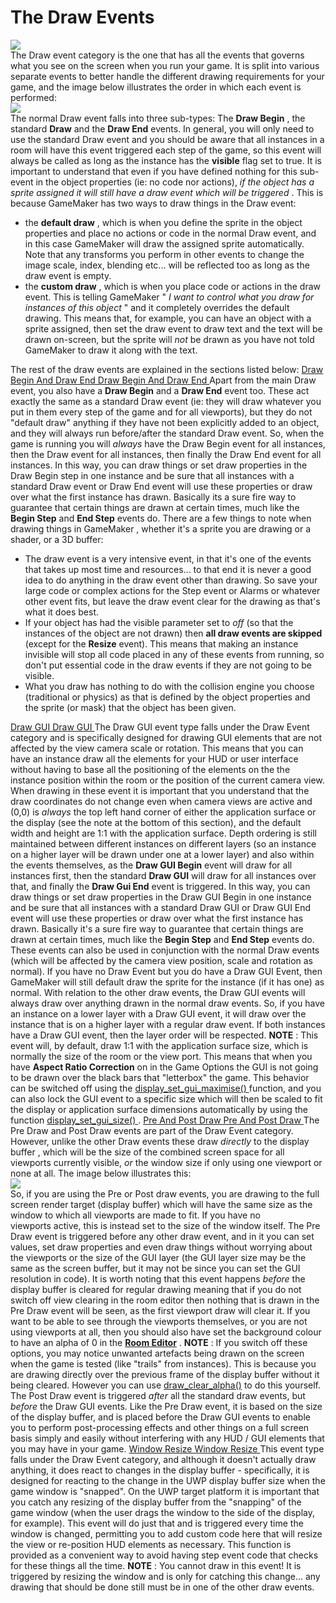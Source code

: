 # The Draw Events

  
![](https://gms.magecorn.com/Manual/assets/Images/Asset_Editors/Editor_Objects_Draw.png)  
The Draw event category is the one that has all the events that governs
what you see on the screen when you run your game. It is split into
various separate events to better handle the different drawing
requirements for your game, and the image below illustrates the order in
which each event is performed:  
![](https://gms.magecorn.com/Manual/assets/Images/Asset_Editors/Editor_Events_DrawOrder.png)  
The normal Draw event falls into three sub-types: The **Draw Begin** ,
the standard **Draw** and the **Draw End** events. In general, you will
only need to use the standard Draw event and you should be aware that
all instances in a room will have this event triggered each step of the
game, so this event will always be called as long as the instance has
the **visible** flag set to true. It is important to understand that
even if you have defined nothing for this sub-event in the object
properties (ie: no code nor actions), *if the object has a sprite
assigned it will still have a draw event which will be triggered* . This
is because GameMaker has two ways to draw things in the Draw event:

-   the **default draw** , which is when you define the sprite in the
    object properties and place no actions or code in the normal Draw
    event, and in this case GameMaker will draw the assigned sprite
    automatically. Note that any transforms you perform in other events
    to change the image scale, index, blending etc... will be reflected
    too as long as the draw event is empty.
-   the **custom draw** , which is when you place code or actions in the
    draw event. This is telling GameMaker " *I want to control what you
    draw for instances of this object* " and it completely overrides the
    default drawing. This means that, for example, you can have an
    object with a sprite assigned, then set the draw event to draw text
    and the text will be drawn on-screen, but the sprite will *not* be
    drawn as you have not told GameMaker to draw it along with the text.

The rest of the draw events are explained in the sections listed below:
[ Draw Begin And Draw End Draw Begin And Draw End ](#) Apart from the
main Draw event, you also have a **Draw Begin** and a **Draw End** event
too. These act exactly the same as a standard Draw event (ie: they will
draw whatever you put in them every step of the game and for all
viewports), but they do not "default draw" anything if they have not
been explicitly added to an object, and they will always run
before/after the standard Draw event. So, when the game is running you
will *always* have the Draw Begin event for all instances, then the Draw
event for all instances, then finally the Draw End event for all
instances. In this way, you can draw things or set draw properties in
the Draw Begin step in one instance and be sure that all instances with
a standard Draw event or Draw End event will use these properties or
draw over what the first instance has drawn. Basically its a sure fire
way to guarantee that certain things are drawn at certain times, much
like the **Begin Step** and **End Step** events do. There are a few
things to note when drawing things in GameMaker , whether it's a sprite
you are drawing or a shader, or a 3D buffer:

-   The draw event is a very intensive event, in that it's one of the
    events that takes up most time and resources... to that end it is
    never a good idea to do anything in the draw event other than
    drawing. So save your large code or complex actions for the Step
    event or Alarms or whatever other event fits, but leave the draw
    event clear for the drawing as that's what it does best.
-   If your object has had the visible parameter set to *off* (so that
    the instances of the object are not drawn) then **all draw events
    are skipped** (except for the **Resize** event). This means that
    making an instance invisible will stop all code placed in any of
    these events from running, so don't put essential code in the draw
    events if they are not going to be visible.
-   What you draw has nothing to do with the collision engine you choose
    (traditional or physics) as that is defined by the object properties
    and the sprite (or mask) that the object has been given.

[ Draw GUI Draw GUI ](#) The Draw GUI event type falls under the Draw
Event category and is specifically designed for drawing GUI elements
that are not affected by the view camera scale or rotation. This means
that you can have an instance draw all the elements for your HUD or user
interface without having to base all the positioning of the elements on
the the instance position within the room or the position of the current
camera view. When drawing in these event it is important that you
understand that the draw coordinates do not change even when camera
views are active and (0,0) is *always* the top left hand corner of
either the application surface or the display (see the note at the
bottom of this section), and the default width and height are 1:1 with
the application surface. Depth ordering is still maintained between
different instances on different layers (so an instance on a higher
layer will be drawn under one at a lower layer) and also within the
events themselves, as the **Draw GUI Begin** event will draw for all
instances first, then the standard **Draw GUI** will draw for all
instances over that, and finally the **Draw Gui End** event is
triggered. In this way, you can draw things or set draw properties in
the Draw GUI Begin in one instance and be sure that all instances with a
standard Draw GUI or Draw GUI End event will use these properties or
draw over what the first instance has drawn. Basically it's a sure fire
way to guarantee that certain things are drawn at certain times, much
like the **Begin Step** and **End Step** events do. These events can
also be used in conjunction with the normal Draw events (which will be
affected by the camera view position, scale and rotation as normal). If
you have no Draw Event but you do have a Draw GUI Event, then GameMaker
will still default draw the sprite for the instance (if it has one) as
normal. With relation to the other draw events, the Draw GUI events will
always draw over anything drawn in the normal draw events. So, if you
have an instance on a lower layer with a Draw GUI event, it will draw
over the instance that is on a higher layer with a regular draw event.
If both instances have a Draw GUI event, then the layer order will be
respected. **NOTE** : This event will, by default, draw 1:1 with the
application surface size, which is normally the size of the room or the
view port. This means that when you have **Aspect Ratio Correction** on
in the Game Options the GUI is not going to be drawn over the black bars
that "letterbox" the game. This behavior can be switched off using the [
display_set_gui_maximise()
](../../GameMaker_Language/GML_Reference/Cameras_And_Display/display_set_gui_maximise)
function, and you can also lock the GUI event to a specific size which
will then be scaled to fit the display or application surface dimensions
automatically by using the function [ display_set_gui_size()
](../../GameMaker_Language/GML_Reference/Cameras_And_Display/display_set_gui_size)
. [ Pre And Post Draw Pre And Post Draw ](#) The Pre Draw and Post Draw
events are part of the Draw Event category. However, unlike the other
Draw events these draw *directly* to the display buffer , which will be
the size of the combined screen space for all viewports currently
visible, *or* the window size if only using one viewport or none at all.
The image below illustrates this:  
![](https://gms.magecorn.com/Manual/assets/Images/Asset_Editors/Editor_Object_PostDraw.png)  
So, if you are using the Pre or Post draw events, you are drawing to the
full screen render target (display buffer) which will have the same size
as the window to which all viewports are made to fit. If you have no
viewports active, this is instead set to the size of the window itself.
The Pre Draw event is triggered before any other draw event, and in it
you can set values, set draw properties and even draw things without
worrying about the viewports or the size of the GUI layer (the GUI layer
size may be the same as the screen buffer, but it may not be since you
can set the GUI resolution in code). It is worth noting that this event
happens *before* the display buffer is cleared for regular drawing
meaning that if you do not switch off view clearing in the room editor
then nothing that is drawn in the Pre Draw event will be seen, as the
first viewport draw will clear it. If you want to be able to see through
the viewports themselves, or you are not using viewports at all, then
you should also have set the background colour to have an alpha of 0 in
the **[Room Editor](../Rooms)** . **NOTE** : If you switch off these
options, you may notice unwanted artefacts being drawn on the screen
when the game is tested (like "trails" from instances). This is because
you are drawing directly over the previous frame of the display buffer
without it being cleared. However you can use
[draw_clear_alpha()](../../GameMaker_Language/GML_Reference/Drawing/Colour_And_Alpha/draw_clear_alpha)
to do this yourself. The Post Draw event is triggered *after* all the
standard draw events, but *before* the Draw GUI events. Like the Pre
Draw event, it is based on the size of the display buffer, and is placed
before the Draw GUI events to enable you to perform post-processing
effects and other things on a full screen basis simply and easily
without interfering with any HUD / GUI elements that you may have in
your game. [ Window Resize Window Resize ](#) This event type falls
under the Draw Event category, and although it doesn't actually draw
anything, it does react to changes in the display buffer - specifically,
it is designed for reacting to the change in the UWP display buffer size
when the game window is "snapped". On the UWP target platform it is
important that you catch any resizing of the display buffer from the
"snapping" of the game window (when the user drags the window to the
side of the display, for example). This event will do just that and is
triggered every time the window is changed, permitting you to add custom
code here that will resize the view or re-position HUD elements as
necessary. This function is provided as a convenient way to avoid having
step event code that checks for these things all the time. **NOTE** :
You cannot draw in this event! It is triggered by resizing the window
and is only for catching this change... any drawing that should be done
still must be in one of the other draw events.
